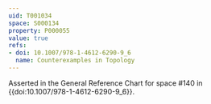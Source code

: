 ```yaml
---
uid: T001034
space: S000134
property: P000055
value: true
refs:
- doi: 10.1007/978-1-4612-6290-9_6
  name: Counterexamples in Topology
---
```


Asserted in the General Reference Chart for space #140 in
{{doi:10.1007/978-1-4612-6290-9_6}}.
